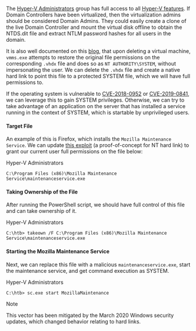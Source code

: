 The [Hyper-V Administrators](https://docs.microsoft.com/en-us/windows/security/identity-protection/access-control/active-directory-security-groups#hyper-v-administrators) group has full access to all [Hyper-V features](https://docs.microsoft.com/en-us/windows-server/manage/windows-admin-center/use/manage-virtual-machines). If Domain Controllers have been virtualized, then the virtualization admins should be considered Domain Admins. They could easily create a clone of the live Domain Controller and mount the virtual disk offline to obtain the NTDS.dit file and extract NTLM password hashes for all users in the domain.

It is also well documented on this [blog](https://decoder.cloud/2020/01/20/from-hyper-v-admin-to-system/), that upon deleting a virtual machine, `vmms.exe` attempts to restore the original file permissions on the corresponding `.vhdx` file and does so as `NT AUTHORITY\SYSTEM`, without impersonating the user. We can delete the `.vhdx` file and create a native hard link to point this file to a protected SYSTEM file, which we will have full permissions to.

If the operating system is vulnerable to [CVE-2018-0952](https://www.tenable.com/cve/CVE-2018-0952) or [CVE-2019-0841](https://www.tenable.com/cve/CVE-2019-0841), we can leverage this to gain SYSTEM privileges. Otherwise, we can try to take advantage of an application on the server that has installed a service running in the context of SYSTEM, which is startable by unprivileged users.

#### Target File

An example of this is Firefox, which installs the `Mozilla Maintenance Service`. We can update [this exploit](https://raw.githubusercontent.com/decoder-it/Hyper-V-admin-EOP/master/hyperv-eop.ps1) (a proof-of-concept for NT hard link) to grant our current user full permissions on the file below:

Hyper-V Administrators

```shell
C:\Program Files (x86)\Mozilla Maintenance Service\maintenanceservice.exe
```

#### Taking Ownership of the File

After running the PowerShell script, we should have full control of this file and can take ownership of it.

Hyper-V Administrators

```cmd-session
C:\htb> takeown /F C:\Program Files (x86)\Mozilla Maintenance Service\maintenanceservice.exe
```

#### Starting the Mozilla Maintenance Service

Next, we can replace this file with a malicious `maintenanceservice.exe`, start the maintenance service, and get command execution as SYSTEM.

Hyper-V Administrators

```cmd-session
C:\htb> sc.exe start MozillaMaintenance
```

> [!NOTE]
> This vector has been mitigated by the March 2020 Windows security updates, which changed behavior relating to hard links.
